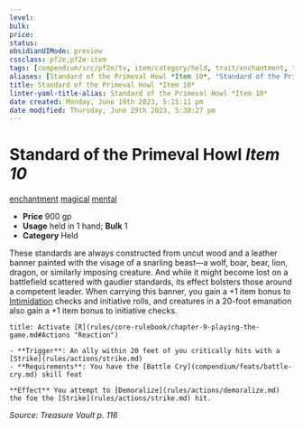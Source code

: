 ```yaml
---
level:
bulk:
price:
status:
obsidianUIMode: preview
cssclass: pf2e,pf2e-item
tags: [compendium/src/pf2e/tv, item/category/held, trait/enchantment, trait/magical, trait/mental]
aliases: [Standard of the Primeval Howl *Item 10*, "Standard of the Primeval Howl"]
title: Standard of the Primeval Howl *Item 10*
linter-yaml-title-alias: Standard of the Primeval Howl *Item 10*
date created: Monday, June 19th 2023, 5:15:11 pm
date modified: Thursday, June 29th 2023, 5:30:27 pm
---
```


# Standard of the Primeval Howl *Item 10*

[enchantment](rules/traits/enchantment.md) [magical](rules/traits/magical.md) [mental](rules/traits/mental.md)  

- **Price** 900 gp
- **Usage** held in 1 hand; **Bulk** 1
- **Category** Held

These standards are always constructed from uncut wood and a leather banner painted with the visage of a snarling beast—a wolf, boar, bear, lion, dragon, or similarly imposing creature. And while it might become lost on a battlefield scattered with gaudier standards, its effect bolsters those around a competent leader. When carrying this banner, you gain a +1 item bonus to [Intimidation](compendium/skills.md#Intimidation) checks and initiative rolls, and creatures in a 20-foot emanation also gain a +1 item bonus to initiative checks.

```ad-embed-ability
title: Activate [R](rules/core-rulebook/chapter-9-playing-the-game.md#Actions "Reaction")

- **Trigger**: An ally within 20 feet of you critically hits with a [Strike](rules/actions/strike.md)
- **Requirements**: You have the [Battle Cry](compendium/feats/battle-cry.md) skill feat

**Effect** You attempt to [Demoralize](rules/actions/demoralize.md) the foe the [Strike](rules/actions/strike.md) hit.
```

*Source: Treasure Vault p. 116*
